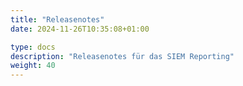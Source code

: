 ```yaml
---
title: "Releasenotes"
date: 2024-11-26T10:35:08+01:00

type: docs
description: "Releasenotes für das SIEM Reporting"
weight: 40
---
```


